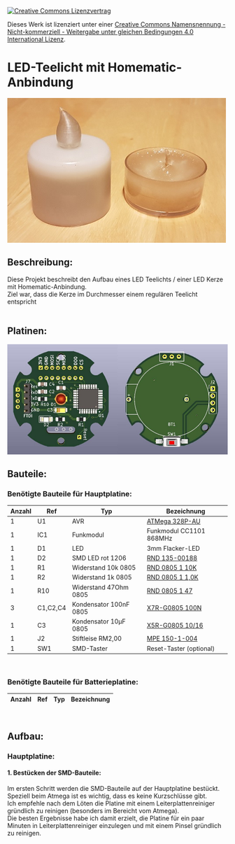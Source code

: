 [![Creative Commons Lizenzvertrag](https://i.creativecommons.org/l/by-nc-sa/4.0/88x31.png)](http://creativecommons.org/licenses/by-nc-sa/4.0/)

Dieses Werk ist lizenziert unter einer [Creative Commons Namensnennung - Nicht-kommerziell - Weitergabe unter gleichen Bedingungen 4.0 International Lizenz](http://creativecommons.org/licenses/by-nc-sa/4.0/).

# LED-Teelicht mit Homematic-Anbindung

<img src="images/LED_Teelicht_02.jpg">

## Beschreibung:
Diese Projekt beschreibt den Aufbau eines LED Teelichts / einer LED Kerze mit Homematic-Anbindung.<br>
Ziel war, dass die Kerze im Durchmesser einem regulären Teelicht entspricht<br>
<br>
## Platinen:
<img src="images/LED_Teelicht_PCBs.jpg">
<br>

## Bauteile:
### Benötigte Bauteile für Hauptplatine:
| Anzahl | Ref | Typ | Bezeichnung |
|----|----|----|----|
1 | U1 | AVR | [ATMega 328P-AU](https://www.reichelt.de/mcu-atmega-avr-risc-32-kb-20-mhz-tqfp-32-atmega-328p-au-p119684.html)
1 | IC1 | Funkmodul | Funkmodul CC1101 868MHz
1 | D1 | LED | 3mm Flacker-LED
1 | D2 | SMD LED rot 1206 | [RND 135-00188](https://www.reichelt.de/led-smd-1206-rot-115-mcd-rnd-135-00188-p263784.html)
1 | R1 | Widerstand 10k 0805 | [RND 0805 1 10K](https://www.reichelt.de/smd-widerstand-0805-10-kohm-125-mw-1-rnd-0805-1-10k-p183251.html)
1 | R2 | Widerstand 1k 0805 | [RND 0805 1 1,0K](https://www.reichelt.de/smd-widerstand-0805-1-0-kohm-125-mw-1-rnd-0805-1-1-0k-p183228.html)
1 | R10 | Widerstand 47Ohm 0805 | [RND 0805 1 47](https://www.reichelt.de/smd-widerstand-0805-47-ohm-125-mw-1-rnd-0805-1-47-p183165.html)
3 | C1,C2,C4 | Kondensator 100nF 0805 | [X7R-G0805 100N](https://www.reichelt.de/smd-vielschicht-keramikkondensator-100n-10-x7r-g0805-100n-p31879.html)
1 | C3 | Kondensator 10µF 0805 | [X5R-G0805 10/16](https://www.reichelt.de/smd-vielschichtkondensator-g0805-10-f-16v-x5r-g0805-10-16-p89734.html)
1 | J2 | Stiftleise RM2,00 | [MPE 150-1-004](https://www.reichelt.de/stiftleisten-2-00-mm-1x04-gerade-mpe-150-1-004-p119965.html)
1 | SW1 | SMD-Taster | Reset-Taster (optional)
<br>

### Benötigte Bauteile für Batterieplatine:
| Anzahl | Ref | Typ | Bezeichnung |
|----|----|----|----|
<br>

## Aufbau:
### Hauptplatine:
#### 1. Bestücken der SMD-Bauteile:
Im ersten Schritt werden die SMD-Bauteile auf der Hauptplatine bestückt.<br>
Speziell beim Atmega ist es wichtig, dass es keine Kurzschlüsse gibt.<br>
Ich empfehle nach dem Löten die Platine mit einem Leiterplattenreiniger gründlich zu reinigen (besonders im Bereicht vom Atmega).<br>
Die besten Ergebnisse habe ich damit erzielt, die Platine für ein paar Minuten in Leiterplattenreiniger einzulegen und mit einem Pinsel gründlich zu reinigen.<br>
